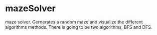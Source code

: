 # mazeSolver
maze solver. Gernerates a random maze and visualize the different algorithms methods. There is going to be two algorithms, BFS and DFS.
